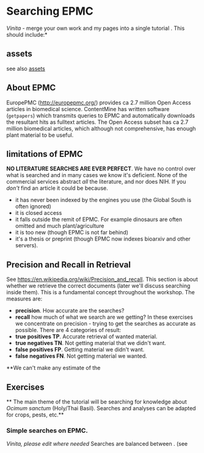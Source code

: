 # Searching EPMC

*Vinita* - merge your own work and my pages into a single tutorial . This should include:*

## assets
see also [assets](../epmcSearches)

## About EPMC

EuropePMC (http://europepmc.org/) provides ca 2.7 million Open Access articles in biomedical science. 
ContentMine has written software (`getpapers`) which transmits queries to EPMC and automatically downloads the resultant hits as 
fulltext articles. The Open Access subset has ca 2.7 million biomedical articles, which although not comprehensive, has enough 
plant material to be useful.

## limitations of EPMC
**NO LITERATURE SEARCHES ARE EVER PERFECT**. We have no control over what is searched and in many
cases we know it's deficient. None of the commercial services abstract *all* the literature, and nor does NIH. 
If you *don't* find an article it could be because.
* it has never been indexed by the engines you use (the Global South is often ignored)
* it is closed access
* it falls outside the remit of EPMC. For example dinosaurs are often omitted and much plant/agriculture
* it is too new (though EPMC is not far behind)
* it's a thesis or preprint (though EPMC now indexes bioarxiv and other servers).

## Precision and Recall in Retrieval
See https://en.wikipedia.org/wiki/Precision_and_recall.
This section is about whether we retrieve the correct documents (later we'll discuss searching inside them). 
This is a fundamental concept throughout the workshop.  The measures are:
* **precision**. How accurate are the searches?
* **recall** how much of what we search are we getting?
In these exercises we concentrate on precision - trying to get the searches as accurate as possible.
There are 4 categories of result:
* **true positives TP**. Accurate retrieval of wanted material.
* **true negatives TN**. Not getting material that we didn't want.
* **false positives FP**. Getting material we didn't want.
* **false negatives FN**. Not getting material we wanted.

**We can't make any estimate of the 


## Exercises
** The main theme of the tutorial will be searching for knowledge about *Ocimum sanctum* (Holy/Thai Basil). Searches and analyses can be 
adapted for crops, pests, etc.**


### Simple searches on EPMC.
*Vinita, please edit where needed*
Searches are balanced between . (see 

